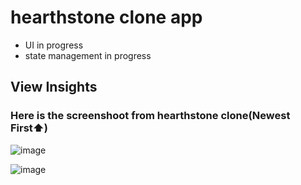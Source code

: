 # hearthstone clone app
* UI in progress
* state management in progress

## View Insights
### Here is the screenshoot from hearthstone clone(Newest First⬆️)
![image](https://github.com/user-attachments/assets/b7e1b784-960a-4ebd-bacf-f0984343176f)

![image](https://github.com/user-attachments/assets/2df4917d-38f9-4d7b-a06f-49d550b1c917)

